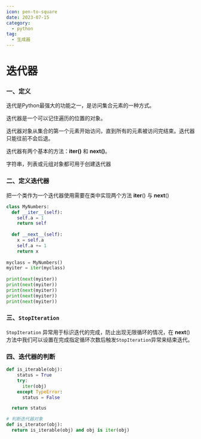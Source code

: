 ```yaml
---
icon: pen-to-square
date: 2023-07-15
category:
  - python
tag:
  - 生成器
---
```


# 迭代器



### 一、定义

迭代是Python最强大的功能之一，是访问集合元素的一种方式。

迭代器是一个可以记住遍历的位置的对象。

迭代器对象从集合的第一个元素开始访问，直到所有的元素被访问完结束。迭代器只能往前不会后退。

迭代器有两个基本的方法：**iter()** 和 **next()**。

字符串，列表或元组对象都可用于创建迭代器



### 二、定义迭代器

把一个类作为一个迭代器使用需要在类中实现两个方法 __iter__() 与 __next__() 

```python
class MyNumbers:
  def __iter__(self):
    self.a = 1
    return self
 
  def __next__(self):
    x = self.a
    self.a += 1
    return x
 
myclass = MyNumbers()
myiter = iter(myclass)
 
print(next(myiter))
print(next(myiter))
print(next(myiter))
print(next(myiter))
print(next(myiter))
```



### 三、`StopIteration`

`StopIteration` 异常用于标识迭代的完成，防止出现无限循环的情况，在 __next__() 方法中我们可以设置在完成指定循环次数后触发` StopIteration `异常来结束迭代。



### 四、迭代器的判断

```python
def is_iterable(obj):
    status = True
    try:
      iter(obj)
    except TypeError:
      status = False

  return status

# 判断迭代器对象
def is_iterator(obj):
  return is_iterable(obj) and obj is iter(obj)
```
